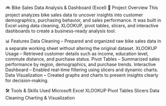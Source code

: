 🚲 Bike Sales Data Analysis & Dashboard (Excel)
📌 Project Overview
This project analyzes bike sales data to uncover insights into customer demographics, purchasing behavior, and sales performance.
It was built in Excel using data cleaning, XLOOKUP, pivot tables, slicers, and interactive dashboards to create a business-ready analysis tool.

📊 Features
Data Cleaning – Prepared and organized raw bike sales data in a separate working sheet without altering the original dataset.
XLOOKUP Usage – Retrieved customer details such as income, education level, commute distance, and purchase status.
Pivot Tables – Summarized sales performance by region, demographics, and purchase trends.
Interactive Dashboard – Enabled real-time filtering using slicers and dynamic charts.
Data Visualization – Created graphs and charts to present insights clearly for decision-making.

🛠 Tools & Skills Used
Microsoft Excel
XLOOKUP
Pivot Tables
Slicers
Data Cleaning
Charting & Visualization
